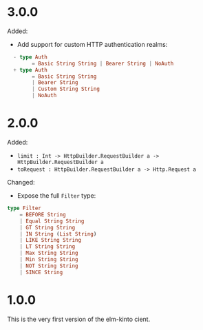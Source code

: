# 3.0.0

Added:
- Add support for custom HTTP authentication realms:
```elm
  - type Auth
        = Basic String String | Bearer String | NoAuth
  + type Auth
        = Basic String String
        | Bearer String
        | Custom String String
        | NoAuth
```

# 2.0.0

Added:
- `limit : Int -> HttpBuilder.RequestBuilder a -> HttpBuilder.RequestBuilder a`
- `toRequest : HttpBuilder.RequestBuilder a -> Http.Request a`

Changed:
- Expose the full `Filter` type:
```elm
type Filter
    = BEFORE String
    | Equal String String
    | GT String String
    | IN String (List String)
    | LIKE String String
    | LT String String
    | Max String String
    | Min String String
    | NOT String String
    | SINCE String
```

# 1.0.0

This is the very first version of the elm-kinto cient.

